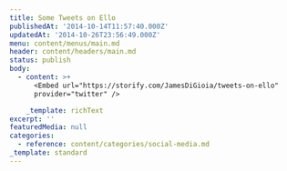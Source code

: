 ```yaml
---
title: Some Tweets on Ello
publishedAt: '2014-10-14T11:57:40.000Z'
updatedAt: '2014-10-26T23:56:49.000Z'
menu: content/menus/main.md
header: content/headers/main.md
status: publish
body:
  - content: >+
      <Embed url="https://storify.com/JamesDiGioia/tweets-on-ello"
      provider="twitter" />

    _template: richText
excerpt: ''
featuredMedia: null
categories:
  - reference: content/categories/social-media.md
_template: standard
---
```



